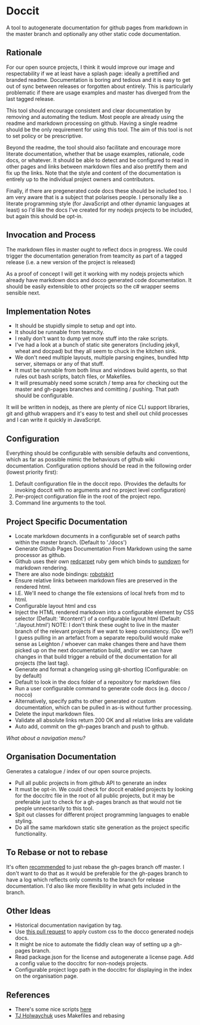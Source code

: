 Doccit
======

A tool to autogenerate documentation for github pages from markdown in the master
branch and optionally any other static code documentation.

Rationale
---------

For our open source projects, I think it would improve our image and respectability
if we at least have a splash page: ideally a prettified and branded readme.
Documentation is boring and tedious and it is easy to get out of sync between
releases or forgotten about entirely.  This is particularly problematic if there
are usage examples and master has diverged from the last tagged release.

This tool should encourage consistent and clear documentation by removing and
automating the tedium.  Most people are already using the readme and markdown
processing on github.  Having a single readme should be the only requirement for
using this tool. The aim of this tool is not to set policy or be prescriptive.

Beyond the readme, the tool should also facilitate and encourage more literate
documentation, whether that be usage examples, rationale, code docs, or whatever.
It should be able to detect and be configured to read in other pages and links
between markdown files and also prettify them and fix up the links.  Note that
the style and content of the documentation is entirely up to the individual
project owners and contributors.

Finally, if there are pregenerated code docs these should be included too.  I am
very aware that is a subject that polarises people.  I personally like a literate
programming style (for JavaScript and other dynamic languages at least) so I'd
like the docs I've created for my nodejs projects to be included, but again
this should be opt-in.

Invocation and Process
----------------------

The markdown files in master ought to reflect docs in progress.  We could trigger
the documentation generation from teamcity as part of a tagged release (i.e. a new
version of the project is released)

As a proof of concept I will get it working with my nodejs projects which already
have markdown docs and docco generated code documentation.  It should be easily
extensible to other projects so the c# wrapper seems sensible next.

Implementation Notes
--------------------

* It should be stupidly simple to setup and opt into.
* It should be runnable from teamcity.
* I really don't want to dump yet more stuff into the rake scripts.
* I've had a look at a bunch of static site generators (including jekyll, wheat
and docpad) but they all seem to chuck in the kitchen sink.
 * We don't need multiple layouts, multiple parsing engines, bundled http
 server, sitemaps or any of that stuff.
* It must be runnable from both linux and windows build agents, so that rules
out bash scripts, batch files, or Makefiles.
* It will presumably need some scratch / temp area for checking out the master
and gh-pages branches and comitting / pushing.  That path should be configurable.

It will be written in nodejs, as there are plenty of nice CLI support libraries,
git and github wrappers and it's easy to test and shell out child processes and
I can write it quickly in JavaScript.

Configuration
-------------

Everything should be configurable with sensible defaults and conventions, which
as far as possible mimic the behaviours of github wiki documentation. Configuration
options should be read in the following order (lowest priority first):

1. Default configuration file in the doccit repo. (Provides the defaults for
invoking doccit with no arguments and no project level configuration)
2. Per-project configuration file in the root of the project repo.
3. Command line arguments to the tool.

Project Specific Documentation
-------------------------------

* Locate markdown documents in a configurable set of search paths within the
master branch. (Default to './docs')
* Generate Github Pages Documentation From Markdown using the same processor as
github.
 * Github uses their own [redcarpet](https://github.com/tanoku/redcarpet) ruby
 gem which binds to [sundown](https://github.com/tanoku/sundown) for markdown
 rendering.
 * There are also node bindings: [robotskirt](https://github.com/benmills/robotskirt)
* Ensure relative links between markdown files are preserved in the rendered
html.
 * I.E. We'll need to change the file extensions of local hrefs from md to html.
* Configurable layout html and css
* Inject the HTML rendered markdown into a configurable element by CSS selector
(Default: '#content') of a configurable layout html (Default: './layout.html')
 NOTE: I don't think these ought to live in the master branch of the relevant projects
 if we want to keep consistency.  (Do we?) I guess pulling in an artefact from a separate
 repo/build would make sense as Leighton / whoever can make changes there and have
 them picked up on the next documentation build, and/or we can have changes in that
 build trigger a rebuild of the documentation for all projects (the last tag).
* Generate and format a changelog using git-shortlog (Configurable: on by default)
 * Default to look in the docs folder of a repository for markdown files
 * Run a user configurable command to generate code docs (e.g. docco / nocco)
 * Alternatively, specify paths to other generated or custom documentation, which
 can be pulled in as-is without further processing.
* Delete the input markdown files.
* Validate all absolute links return 200 OK and all relative links are validate
* Auto add, commit on the gh-pages branch and push to github.

*What about a navigation menu?*

Organisation Documentation
--------------------------

Generates a catalogue / index of our open source projects.

* Pull all public projects in from github API to generate an index
* It must be opt-in.  We could check for doccit enabled projects by looking for
the doccitrc file in the root of all public projects, but it may be preferable
just to check for a gh-pages branch as that would not tie people unnecesarily
to this tool.
* Spit out classes for different project programming languages to enable styling.
* Do all the same markdown static site generation as the project specific
functionality.

To Rebase or not to rebase
--------------------------

It's often [recommended](http://get.inject.io/n/XxsZ6RE7) to just rebase
the gh-pages branch off master. I don't want to do that as it would be preferable
for the gh-pages branch to have a log which reflects only commits to the branch
for release documentation.  I'd also like more flexibility in what gets included
in the branch.

Other Ideas
-----------

* Historical documentation navigation by tag.
* Use [this pull request](https://github.com/jashkenas/docco/pull/28) to apply
custom css to the docco generated nodejs docs.
* It might be nice to automate the fiddly clean way of setting up a gh-pages
branch.
* Read package.json for the license and autogenerate a license page.  Add a
config value to the doccitrc for non-nodejs projects.
* Configurable project logo path in the doccitrc for displaying in the index on
the organisation page.


References
----------

* There's some nice scripts [here](http://oli.jp/2011/github-pages-workflow/)
* [TJ Holwaychuk](http://github.com/visionmedia) uses Makefiles and rebasing
